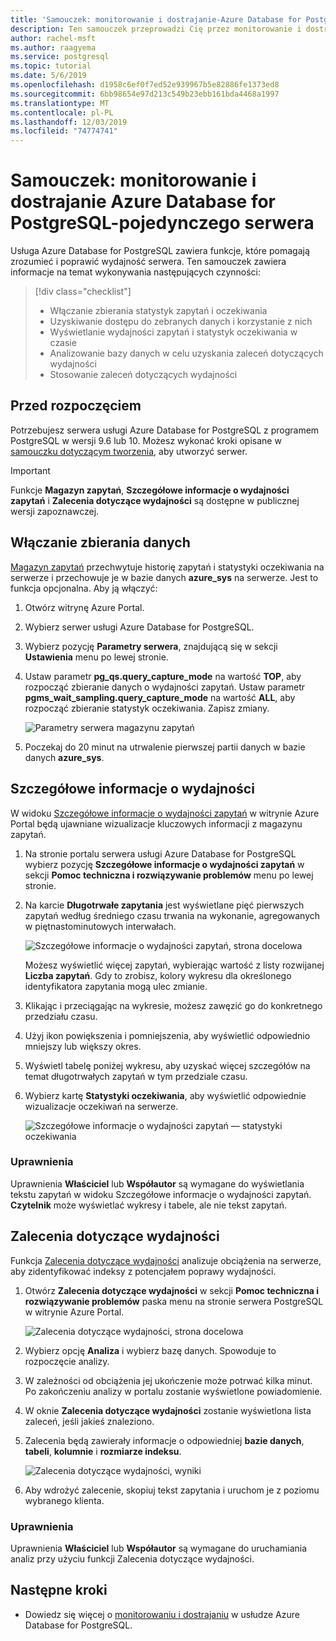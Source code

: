 ```yaml
---
title: 'Samouczek: monitorowanie i dostrajanie-Azure Database for PostgreSQL-pojedynczy serwer'
description: Ten samouczek przeprowadzi Cię przez monitorowanie i dostrajanie w Azure Database for PostgreSQL-pojedynczym serwerze.
author: rachel-msft
ms.author: raagyema
ms.service: postgresql
ms.topic: tutorial
ms.date: 5/6/2019
ms.openlocfilehash: d1958c6ef0f7ed52e939967b5e82886fe1373ed8
ms.sourcegitcommit: 6bb98654e97d213c549b23ebb161bda4468a1997
ms.translationtype: MT
ms.contentlocale: pl-PL
ms.lasthandoff: 12/03/2019
ms.locfileid: "74774741"
---
```

# <a name="tutorial-monitor-and-tune-azure-database-for-postgresql---single-server"></a>Samouczek: monitorowanie i dostrajanie Azure Database for PostgreSQL-pojedynczego serwera

Usługa Azure Database for PostgreSQL zawiera funkcje, które pomagają zrozumieć i poprawić wydajność serwera. Ten samouczek zawiera informacje na temat wykonywania następujących czynności:
> [!div class="checklist"]
> * Włączanie zbierania statystyk zapytań i oczekiwania
> * Uzyskiwanie dostępu do zebranych danych i korzystanie z nich
> * Wyświetlanie wydajności zapytań i statystyk oczekiwania w czasie
> * Analizowanie bazy danych w celu uzyskania zaleceń dotyczących wydajności
> * Stosowanie zaleceń dotyczących wydajności

## <a name="before-you-begin"></a>Przed rozpoczęciem
Potrzebujesz serwera usługi Azure Database for PostgreSQL z programem PostgreSQL w wersji 9.6 lub 10. Możesz wykonać kroki opisane w [samouczku dotyczącym tworzenia](tutorial-design-database-using-azure-portal.md), aby utworzyć serwer.

> [!IMPORTANT]
> Funkcje **Magazyn zapytań**, **Szczegółowe informacje o wydajności zapytań** i **Zalecenia dotyczące wydajności** są dostępne w publicznej wersji zapoznawczej.

## <a name="enabling-data-collection"></a>Włączanie zbierania danych
[Magazyn zapytań](concepts-query-store.md) przechwytuje historię zapytań i statystyki oczekiwania na serwerze i przechowuje je w bazie danych **azure_sys** na serwerze. Jest to funkcja opcjonalna. Aby ją włączyć:

1. Otwórz witrynę Azure Portal.

2. Wybierz serwer usługi Azure Database for PostgreSQL.

3. Wybierz pozycję **Parametry serwera**, znajdującą się w sekcji **Ustawienia** menu po lewej stronie.

4. Ustaw parametr **pg_qs.query_capture_mode** na wartość **TOP**, aby rozpocząć zbieranie danych o wydajności zapytań. Ustaw parametr **pgms_wait_sampling.query_capture_mode** na wartość **ALL**, aby rozpocząć zbieranie statystyk oczekiwania. Zapisz zmiany.
   
   ![Parametry serwera magazynu zapytań](./media/tutorial-performance-intelligence/query-store-parameters.png)

5. Poczekaj do 20 minut na utrwalenie pierwszej partii danych w bazie danych **azure_sys**.


## <a name="performance-insights"></a>Szczegółowe informacje o wydajności
W widoku [Szczegółowe informacje o wydajności zapytań](concepts-query-performance-insight.md) w witrynie Azure Portal będą ujawniane wizualizacje kluczowych informacji z magazynu zapytań. 

1. Na stronie portalu serwera usługi Azure Database for PostgreSQL wybierz pozycję **Szczegółowe informacje o wydajności zapytań** w sekcji **Pomoc techniczna i rozwiązywanie problemów** menu po lewej stronie.

2. Na karcie **Długotrwałe zapytania** jest wyświetlane pięć pierwszych zapytań według średniego czasu trwania na wykonanie, agregowanych w piętnastominutowych interwałach. 
   
   ![Szczegółowe informacje o wydajności zapytań, strona docelowa](./media/tutorial-performance-intelligence/query-performance-insight-landing-page.png)

   Możesz wyświetlić więcej zapytań, wybierając wartość z listy rozwijanej **Liczba zapytań**. Gdy to zrobisz, kolory wykresu dla określonego identyfikatora zapytania mogą ulec zmianie.

3. Klikając i przeciągając na wykresie, możesz zawęzić go do konkretnego przedziału czasu.

4. Użyj ikon powiększenia i pomniejszenia, aby wyświetlić odpowiednio mniejszy lub większy okres.

5. Wyświetl tabelę poniżej wykresu, aby uzyskać więcej szczegółów na temat długotrwałych zapytań w tym przedziale czasu.

6. Wybierz kartę **Statystyki oczekiwania**, aby wyświetlić odpowiednie wizualizacje oczekiwań na serwerze.
   
   ![Szczegółowe informacje o wydajności zapytań — statystyki oczekiwania](./media/tutorial-performance-intelligence/query-performance-insight-wait-statistics.png)

### <a name="permissions"></a>Uprawnienia
Uprawnienia **Właściciel** lub **Współautor** są wymagane do wyświetlania tekstu zapytań w widoku Szczegółowe informacje o wydajności zapytań. **Czytelnik** może wyświetlać wykresy i tabele, ale nie tekst zapytań.


## <a name="performance-recommendations"></a>Zalecenia dotyczące wydajności
Funkcja [Zalecenia dotyczące wydajności](concepts-performance-recommendations.md) analizuje obciążenia na serwerze, aby zidentyfikować indeksy z potencjałem poprawy wydajności.

1. Otwórz **Zalecenia dotyczące wydajności** w sekcji **Pomoc techniczna i rozwiązywanie problemów** paska menu na stronie serwera PostgreSQL w witrynie Azure Portal.
   
   ![Zalecenia dotyczące wydajności, strona docelowa](./media/tutorial-performance-intelligence/performance-recommendations-landing-page.png)

2. Wybierz opcję **Analiza** i wybierz bazę danych. Spowoduje to rozpoczęcie analizy.

3. W zależności od obciążenia jej ukończenie może potrwać kilka minut. Po zakończeniu analizy w portalu zostanie wyświetlone powiadomienie.

4. W oknie **Zalecenia dotyczące wydajności** zostanie wyświetlona lista zaleceń, jeśli jakieś znaleziono. 

5. Zalecenia będą zawierały informacje o odpowiedniej **bazie danych**, **tabeli**, **kolumnie** i **rozmiarze indeksu**.

   ![Zalecenia dotyczące wydajności, wyniki](./media/tutorial-performance-intelligence/performance-recommendations-result.png)

6. Aby wdrożyć zalecenie, skopiuj tekst zapytania i uruchom je z poziomu wybranego klienta.

### <a name="permissions"></a>Uprawnienia
Uprawnienia **Właściciel** lub **Współautor** są wymagane do uruchamiania analiz przy użyciu funkcji Zalecenia dotyczące wydajności.

## <a name="next-steps"></a>Następne kroki
- Dowiedz się więcej o [monitorowaniu i dostrajaniu](concepts-monitoring.md) w usłudze Azure Database for PostgreSQL.